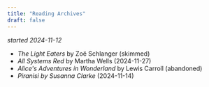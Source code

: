 ```yaml
---
title: "Reading Archives"
draft: false
---
```


_started 2024-11-12_
- _The Light Eaters_ by Zoë Schlanger (skimmed)
- _All Systems Red_ by Martha Wells (2024-11-27)
- _Alice's Adventures in Wonderland_ by Lewis Carroll (abandoned)
- _Piranisi by Susanna Clarke_ (2024-11-14)
